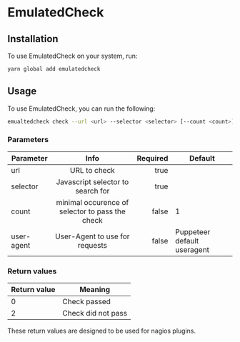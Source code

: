 # EmulatedCheck

## Installation

To use EmulatedCheck on your system, run:

```bash
yarn global add emulatedcheck
```

## Usage

To use EmulatedCheck, you can run the following:

```bash
emualtedcheck check --url <url> --selector <selector> [--count <count>] [--user-agent <user-agent>] [-v|-vv]
```

### Parameters

| Parameter        | Info           | Required  | Default |
| ------------- |:-------------:| -----:|-|
| url      | URL to check | true |
| selector | Javascript selector to search for | true | |
| count | minimal occurence of selector to pass the check | false | 1 |
| user-agent | User-Agent to use for requests | false | Puppeteer default useragent |

### Return values

|Return value|Meaning|
|-|-|
|0|Check passed|
|2|Check did not pass|

These return values are designed to be used for nagios plugins.